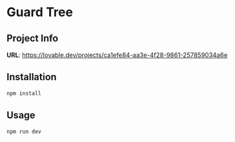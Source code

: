 # Guard Tree

## Project Info

**URL**: https://lovable.dev/projects/ca1efe84-aa3e-4f28-9861-257859034a6e

## Installation

```bash
npm install
```

## Usage

```bash
npm run dev
```
